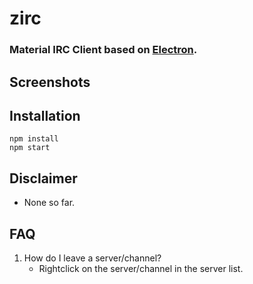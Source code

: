 # zirc
### Material IRC Client based on [Electron](https://electronjs.org "ElectronJS").
## Screenshots
## Installation
```
npm install
npm start
```
## Disclaimer
- None so far.
## FAQ
1. How do I leave a server/channel?
     - Rightclick on the server/channel in the server list.
